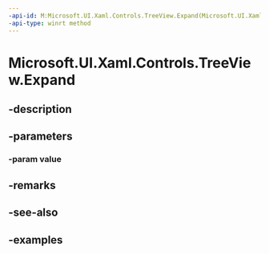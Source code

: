 ```yaml
---
-api-id: M:Microsoft.UI.Xaml.Controls.TreeView.Expand(Microsoft.UI.Xaml.Controls.TreeViewNode)
-api-type: winrt method
---
```


<!-- Method syntax.
public void TreeView.Expand(TreeViewNode value)
-->

# Microsoft.UI.Xaml.Controls.TreeView.Expand

## -description

## -parameters
### -param value

## -remarks

## -see-also

## -examples


